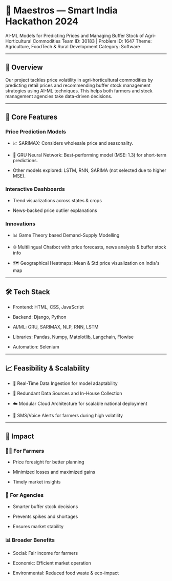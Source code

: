 # 🌾 Maestros — Smart India Hackathon 2024
AI-ML Models for Predicting Prices and Managing Buffer Stock of Agri-Horticultural Commodities
Team ID: 30183 | Problem ID: 1647
Theme: Agriculture, FoodTech & Rural Development
Category: Software

---

## 🚀 Overview
Our project tackles price volatility in agri-horticultural commodities by predicting retail prices and recommending buffer stock management strategies using AI-ML techniques. This helps both farmers and stock management agencies take data-driven decisions.

---

## 🧠 Core Features
### Price Prediction Models

- 📈 SARIMAX: Considers wholesale price and seasonality.

- 🧠 GRU Neural Network: Best-performing model (MSE: 1.3) for short-term predictions.

- Other models explored: LSTM, RNN, SARIMA (not selected due to higher MSE).

### Interactive Dashboards

- Trend visualizations across states & crops

- News-backed price outlier explanations

### Innovations

- 📊 Game Theory based Demand-Supply Modelling

- 🌐 Multilingual Chatbot with price forecasts, news analysis & buffer stock info

- 🗺️ Geographical Heatmaps: Mean & Std price visualization on India's map

---

## 🛠️ Tech Stack
- Frontend: HTML, CSS, JavaScript

- Backend: Django, Python

- AI/ML: GRU, SARIMAX, NLP, RNN, LSTM

- Libraries: Pandas, Numpy, Matplotlib, Langchain, Flowise

- Automation: Selenium

---

## 📈 Feasibility & Scalability
- 🔁 Real-Time Data Ingestion for model adaptability

- 🤝 Redundant Data Sources and In-House Collection

- ☁️ Modular Cloud Architecture for scalable national deployment

- 🔔 SMS/Voice Alerts for farmers during high volatility

---

## 🎯 Impact

### 🧑‍🌾 For Farmers
- Price foresight for better planning

- Minimized losses and maximized gains

- Timely market insights

### 🏢 For Agencies
- Smarter buffer stock decisions

- Prevents spikes and shortages

- Ensures market stability

### 📊 Broader Benefits
- Social: Fair income for farmers

- Economic: Efficient market operation

- Environmental: Reduced food waste & eco-impact

